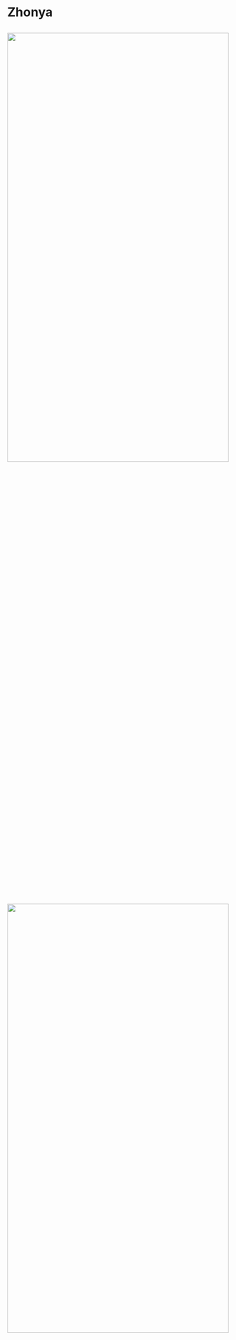 # Zhonya

## <img src="https://github.com/weedii/Zhonya/blob/main/zhonya-white.png?raw=true" width=100% height=50% />

## <img src="https://github.com/weedii/Zhonya/blob/main/zhonya-black.png?raw=true" width=100% height=50% />

#### Zhonya is a web application (Like and e-commerce app) for selling watches

#### built using

- Next js 15 for the Frontend
- Spring Boot for the Backend
- Postgresql as the database

#### It includes:

- All crud opperations
- A cart
- Payment Service with Stripe
- Admin dashboard to controll the app

#### To run the application

- #### Clone the repository
- #### Frontend:
  - cd client
  - npm install
  - npm run dev
- #### Backend:
  - cd server
  - run the app from your editor or type ($ mvn spring-boot:run)

## License :busts_in_silhouette:

Authors :

- Wael Abidi < abidiw293@gmail.com >
- GitHub < https://github.com/weedii >
